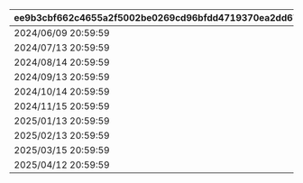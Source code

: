 |ee9b3cbf662c4655a2f5002be0269cd96bfdd4719370ea2dd675d60df90bd35e|b33458b896fcfabe432bb068ab1a851cf370a0f859a9739f9bb4905d4c4d2ef1|95e2115d278e62bdf4c91e28cd3a763d308a5d93f2bfee17b5b77e58c17695f4|145d0dd8f7f2fe183f777df586940f1023d4470fc5076a89e8fcdd0fc9d24492|bddd7b6c1ff14749db8c3cd5e45942d6b97dc6750793553b08a9bcc0805381ab|
| --- | --- | --- | --- | --- |
|2024/06/09 20:59:59|2024/06/15 14:59:59|2024/06/08 12:00:00|2024/06/05 12:00:00|1001|
|2024/07/13 20:59:59|2024/07/17 14:59:59|2024/07/12 12:00:00|2024/07/09 12:00:00|1002|
|2024/08/14 20:59:59|2024/08/18 14:59:59|2024/08/13 12:00:00|2024/08/10 12:00:00|1003|
|2024/09/13 20:59:59|2024/09/17 14:59:59|2024/09/12 12:00:00|2024/09/09 12:00:00|1004|
|2024/10/14 20:59:59|2024/10/18 14:59:59|2024/10/13 12:00:00|2024/10/10 12:00:00|1005|
|2024/11/15 20:59:59|2024/11/19 14:59:59|2024/11/14 12:00:00|2024/11/11 12:00:00|1006|
|2025/01/13 20:59:59|2025/01/17 14:59:59|2025/01/12 20:59:59|2025/01/09 12:00:00|1007|
|2025/02/13 20:59:59|2025/02/17 14:59:59|2025/02/12 20:59:59|2025/02/09 12:00:00|1008|
|2025/03/15 20:59:59|2025/03/19 14:59:59|2025/03/14 20:59:59|2025/03/10 12:00:00|1009|
|2025/04/12 20:59:59|2025/04/16 14:59:59|2025/04/11 20:59:59|2025/04/08 12:00:00|1010|